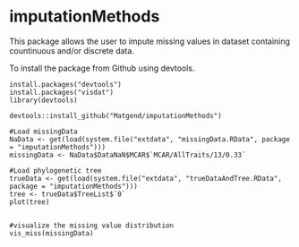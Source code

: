 # imputationMethods

This package allows the user to impute missing values in dataset containing countinuous and/or discrete data.

To install the package from Github using devtools.

```
install.packages("devtools")
install.packages("visdat") 
library(devtools)

devtools::install_github("Matgend/imputationMethods")
```
```
#Load missingData
NaData <- get(load(system.file("extdata", "missingData.RData", package = "imputationMethods")))
missingData <- NaData$DataNaN$MCAR$`MCAR/AllTraits/13/0.33`

#Load phylogenetic tree
trueData <- get(load(system.file("extdata", "trueDataAndTree.RData", package = "imputationMethods")))
tree <- trueData$TreeList$`0`
plot(tree)


#visualize the missing value distribution
vis_miss(missingData)
```
